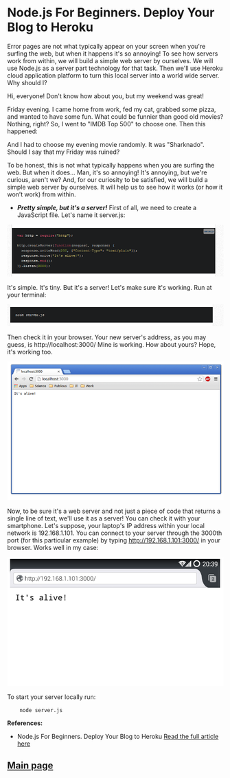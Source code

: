 # Node.js For Beginners. Deploy Your Blog to Heroku

Error pages are not what typically appear on your screen when you're surfing the web, but when it happens it's so annoying! To see how servers work from within, we will build a simple web server by ourselves. We will use Node.js as a server part technology for that task. Then we'll use Heroku cloud application platform to turn this local server into a world wide server.
Why should I?

Hi, everyone! Don't know how about you, but my weekend was great!

Friday evening. I came home from work, fed my cat, grabbed some pizza, and wanted to have some fun. What could be funnier than good old movies? Nothing, right? So, I went to "IMDB Top 500" to choose one. Then this happened:

And I had to choose my evening movie randomly. It was "Sharknado". Should I say that my Friday was ruined?

To be honest, this is not what typically happens when you are surfing the web. But when it does... Man, it's so annoying! It's annoying, but we're curious, aren't we? And, for our curiosity to be satisfied, we will build a simple web server by ourselves. It will help us to see how it works (or how it won’t work) from within.

- ***Pretty simple, but it's a server!***
First of all, we need to create a JavaScript file. Let's name it server.js:


![server](Images301/server1.png)


It's simple. It's tiny. But it's a server! Let's make sure it's working. Run at your terminal:


![server](Images301/server2.png)


Then check it in your browser. Your new server's address, as you may guess, is http://localhost:3000/ Mine is working. How about yours? Hope, it's working too.


![server](Images301/server3.png)


Now, to be sure it's a web server and not just a piece of code that returns a single line of text, we'll use it as a server! You can check it with your smartphone. Let's suppose, your laptop's IP address within your local network is 192.168.1.101. You can connect to your server through the 3000th port (for this particular example) by typing http://192.168.1.101:3000/ in your browser. Works well in my case:


![server](Images301/server4.png)


To start your server locally run:

        node server.js

**References:**

- Node.js For Beginners. Deploy Your Blog to Heroku [Read the full article here](https://howtonode.org/deploy-blog-to-heroku)

## [Main page](https://amjadmesmar.github.io/reading-notes/)
